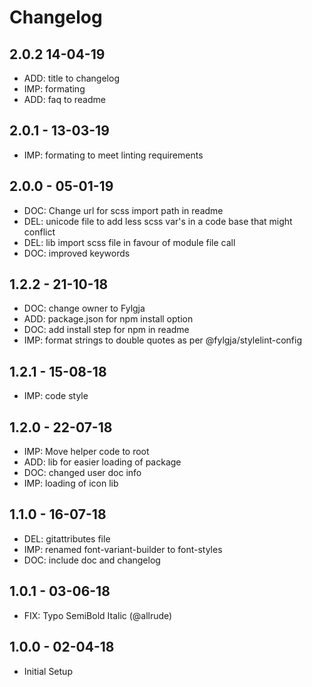 # Changelog

## 2.0.2 14-04-19
* ADD: title to changelog
* IMP: formating
* ADD: faq to readme

## 2.0.1 - 13-03-19
* IMP: formating to meet linting requirements

## 2.0.0 - 05-01-19
* DOC: Change url for scss import path in readme
* DEL: unicode file to add less scss var's in a code base that might conflict
* DEL: lib import scss file in favour of module file call
* DOC: improved keywords

## 1.2.2 - 21-10-18
* DOC: change owner to Fylgja
* ADD: package.json for npm install option
* DOC: add install step for npm in readme
* IMP: format strings to double quotes as per @fylgja/stylelint-config

## 1.2.1 - 15-08-18
* IMP: code style

## 1.2.0 - 22-07-18
* IMP: Move helper code to root
* ADD: lib for easier loading of package
* DOC: changed user doc info
* IMP: loading of icon lib

## 1.1.0 - 16-07-18
* DEL: gitattributes file
* IMP: renamed font-variant-builder to font-styles
* DOC: include doc and changelog

## 1.0.1 - 03-06-18
* FIX: Typo SemiBold Italic (@allrude)

## 1.0.0 - 02-04-18
* Initial Setup
